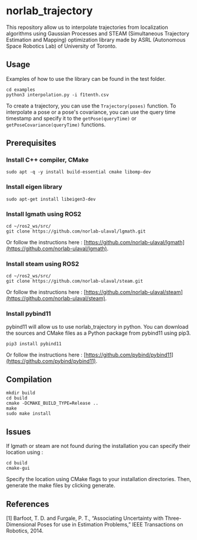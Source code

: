 # norlab_trajectory
This repository allow us to interpolate trajectories from localization algorithms using Gaussian Processes and STEAM (Simultaneous Trajectory Estimation and Mapping) optimization library made by ASRL (Autonomous Space Robotics Lab) of University of Toronto.

## Usage

Examples of how to use the library can be found in the test folder.
```
cd examples
python3 interpolation.py -i f1tenth.csv
```

To create a trajectory, you can use the `Trajectory(poses)` function. 
To interpolate a pose or a pose's covariance, you can use the query time timestamp and specify it to the `getPose(queryTime)` or `getPoseCovariance(queryTime)` functions.

## Prerequisites

### Install C++ compiler, CMake

```````
sudo apt -q -y install build-essential cmake libomp-dev
```````

### Install eigen library

```````
sudo apt-get install libeigen3-dev
```````

### Install lgmath using ROS2

```````
cd ~/ros2_ws/src/
git clone https://github.com/norlab-ulaval/lgmath.git
```````
Or follow the instructions here : [https://github.com/norlab-ulaval/lgmath](https://github.com/norlab-ulaval/lgmath).

### Install steam using ROS2

```````
cd ~/ros2_ws/src/
git clone https://github.com/norlab-ulaval/steam.git
```````

Or follow the instructions here : [https://github.com/norlab-ulaval/steam](https://github.com/norlab-ulaval/steam).

### Install pybind11

pybind11 will allow us to use norlab_trajectory in python.
You can download the sources and CMake files as a Python package from pybind11 using pip3.
```````
pip3 install pybind11
```````
Or follow the instructions here : [https://github.com/pybind/pybind11](https://github.com/pybind/pybind11).

## Compilation
```````
mkdir build
cd build
cmake -DCMAKE_BUILD_TYPE=Release ..
make
sudo make install
```````
## Issues

If lgmath or steam are not found during the installation you can specify their location using :
```````
cd build
cmake-gui
```````
Specify the location using CMake flags to your installation directories. Then, generate the make files by clicking generate.

## References 
[1] Barfoot, T. D. and Furgale, P. T., “Associating Uncertainty with Three-Dimensional Poses for use in Estimation Problems,” IEEE Transactions on Robotics, 2014.
